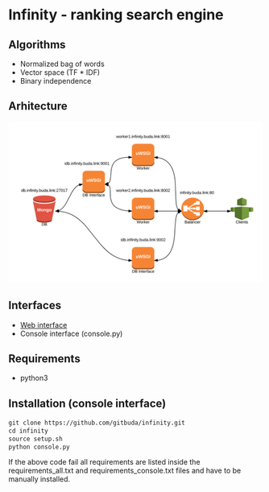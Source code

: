 # Infinity - ranking search engine

## Algorithms

* Normalized bag of words
* Vector space (TF * IDF)
* Binary independence

## Arhitecture

![Infinity Arhitecture](/doc/infinity.png)

## Interfaces

* [Web interface](http://infinity.buda.link)
* Console interface (console.py)

## Requirements

* python3

## Installation (console interface)

```
git clone https://github.com/gitbuda/infinity.git
cd infinity
source setup.sh
python console.py
```

If the above code fail all requirements are listed inside the requirements_all.txt and requirements_console.txt files and have to be manually installed.
